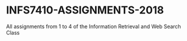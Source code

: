 # INFS7410-ASSIGNMENTS-2018
All assignments from 1 to 4 of the Information Retrieval and Web Search Class
